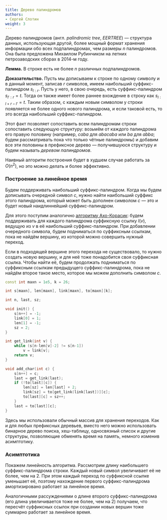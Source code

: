 ```yaml
---
title: Дерево палиндромов
authors:
- Сергей Слотин
weight: 3
---
```


Дерево палиндромов (англ. *palindromic tree*, *EERTREE*) — структура данных, использующая другой, более мощный формат хранения информации обо всех подпалиндромах, чем размеры $n$ палиндромов. Она была предложена Михаилом Рубинчиком на летних петрозаводских сборах в 2014-м году.

**Лемма.** В строке есть не более $n$ различных подпалиндромов.

**Доказательство.** Пусть мы дописываем к строке по одному символу и в данный момент, записав $r$ символов, имеем наибольший суффикс-палиндром $s_{l:r}$. Пусть у него, в свою очередь, есть суффикс-палиндром $s_{l':r} = t$. Тогда он также имеет более раннее вхождение в строку как $s_{l:l+r-l'} = t$. Таким образом, с каждым новым символом у строки появляется не более одного нового палиндрома, и если таковой есть, то это всегда наибольший суффикс-палиндром.

Этот факт позволяет сопоставить всем палиндромам строки сопоставить следующую структуру: возьмём от каждого палиндрома его правую половину (например, $caba$ для $abacaba$ или $ba$ для $abba$; будем рассматривать пока что только чётные палиндромы) и добавим все эти половины в префиксное дерево — получившуюся структуру и будем называть *деревом палиндромов*.

Наивный алгоритм построения будет в худшем случае работать за $O(n^2)$, но это можно делать и более эффективно.

### Построение за линейное время

Будем поддерживать наибольший суффикс-палиндром. Когда мы будем дописывать очередной символ $c$, нужно найти наибольший суффикс этого палиндрома, который может быть дополнен символом $c$ — это и будет новый наидлиннейший суффикс-палиндром.

Для этого поступим аналогично [алгоритму Ахо-Корасик](aho-corasick): будем поддерживать для каждого палиндрома суффиксную ссылку $l(v)$, ведущую из $v$ в её наибольший суффикс-палиндром. При добавлении очередного символа, будем подниматься по суффиксным ссылкам, пока не найдём вершину, из которой можно совершить нужный переход.

Если в подходящей вершине этого перехода не существовало, то нужно создать новую вершину, и для неё тоже понадобится своя суффиксная ссылка. Чтобы найти её, будем продолжать подниматься по суффиксным ссылкам предыдущего суффикс-палиндрома, пока не найдём второе такое место, которое мы можем дополнить символом $c$.

```c++
const int maxn = 1e5, k = 26;

int s[maxn], len[maxn], link[maxn], to[maxn][k];

int n, last, sz;

void init() {
    s[n++] = -1;
    link[0] = 1;
    len[1] = -1;
    sz = 2;
}

int get_link(int v) {
    while (s[n-len[v]-2] != s[n-1])
        v = link[v];
    return v;
}

void add_char(int c) {
    s[n++] = c;
    last = get_link(last);
    if (!to[last][c]) {
        len[sz] = len[last] + 2;
        link[sz] = to[get_link(link[last])][c];
        to[last][c] = sz++;
    }
    last = to[last][c];
}
```

Здесь мы использовали обычный массив для хранения переходов. Как и для любых префиксных деревьев, вместо него можно использовать бинарное дерево поиска, хеш-таблицу, односвязный список и другие структуры, позволяющие обменять время на память, немного изменив асимптотику.

### Асимптотика

Покажем линейность алгоритма. Рассмотрим длину наибольшего суффикс-палиндрома строки. Каждый новый символ увеличивает её не более, чем на 2. При этом каждый переход по суффиксной ссылке уменьшает её, поэтому нахождение первого суффикс-палиндрома амортизировано работает за линейное время.

Аналогичными рассуждениями о длине второго суффикс-палиндрома (его длина увеличивается тоже не более, чем на 2) получаем, что пересчёт суффиксных ссылок при создании новых вершин тоже суммарно работает за линейное время.
